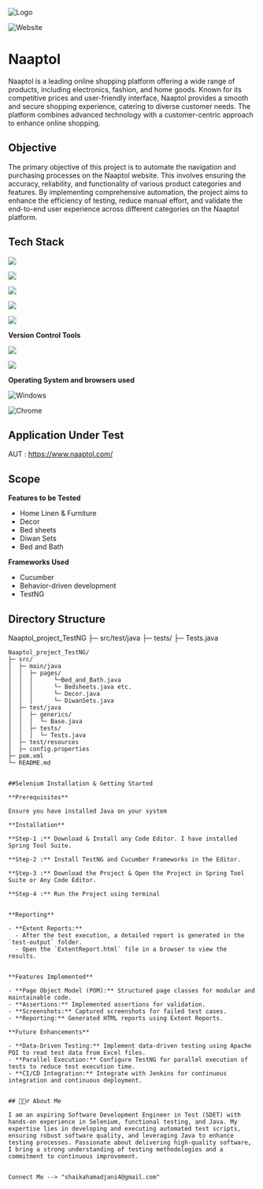 
![Logo](https://github.com/Ahamadjanishaik/Naaptol_Automation/issues/1#issue-2499519479)

![Website](https://drive.google.com/file/d/1nrDuHesL3fA7oWwOKXF0f_53dEaTnOBp/view?usp=sharing)
# Naaptol



Naaptol is a leading online shopping platform offering a wide range of products, including electronics, fashion, and home goods. Known for its competitive prices and user-friendly interface, Naaptol provides a smooth and secure shopping experience, catering to diverse customer needs. The platform combines advanced technology with a customer-centric approach to enhance online shopping.



## Objective
The primary objective of this project is to automate the navigation and purchasing processes on the Naaptol website. This involves ensuring the accuracy, reliability, and functionality of various product categories and features. By implementing comprehensive automation, the project aims to enhance the efficiency of testing, reduce manual effort, and validate the end-to-end user experience across different categories on the Naaptol platform.

## Tech Stack
![](https://img.shields.io/badge/Selenium-43B02A?logo=selenium&logoColor=white&style=flat)

![](https://img.shields.io/badge/Java-F80000?logo=java&logoColor=white&style=flat)

![](https://img.shields.io/badge/TestNG-EFD81D?logo=testng&logoColor=black&style=flat)

![](https://img.shields.io/badge/Cucumber-00D100?logo=cucumber&logoColor=white&style=flat)

![](https://img.shields.io/badge/Maven-C71A36?logo=apache-maven&logoColor=white&style=flat)


**Version Control Tools**

![](https://img.shields.io/badge/Git-F05032?logo=git&logoColor=white&style=flat)

![](https://img.shields.io/badge/GitHub-181717?logo=github&logoColor=white&style=flat)

**Operating System and browsers used**

![Windows](https://img.shields.io/badge/Windows-00ADEF?logo=windows&logoColor=white&style=flat)

![Chrome](https://img.shields.io/badge/Chrome-4285F4?logo=google-chrome&logoColor=white&style=flat)






## Application Under Test
AUT : https://www.naaptol.com/
## Scope
**Features to be Tested**

- Home Linen & Furniture
- Decor
- Bed sheets
- Diwan Sets
- Bed and Bath


**Frameworks Used**

- Cucumber
- Behavior-driven development
- TestNG 




## Directory Structure
Naaptol_project_TestNG ├─ src/test/java ├─ tests/ ├─ Tests.java

```plaintext
Naaptol_project_TestNG/
├─ src/
│  ├─ main/java
│  │  ├─ pages/
│  │  │      └─Bed_and_Bath.java
│  │  │      └─ Bedsheets.java etc.
│  │  │      └─ Decor.java
│  │  │      └─ DiwanSets.java
│  ├─ test/java
│  │  ├─ generics/
│  │  │  └─ Base.java
│  │  ├─ tests/
│  │  │  └─ Tests.java
│  ├─ test/resources
│  ├─ config.properties
├─ pom.xml
└─ README.md


##Selenium Installation & Getting Started

**Prerequisites**

Ensure you have installed Java on your system

**Installation**

**Step-1 :** Download & Install any Code Editor. I have installed Spring Tool Suite.

**Step-2 :** Install TestNG and Cucumber Frameworks in the Editor.

**Step-3 :** Download the Project & Open the Project in Spring Tool Suite or Any Code Editor.

**Step-4 :** Run the Project using terminal


**Reporting**

- **Extent Reports:**
  - After the test execution, a detailed report is generated in the `test-output` folder.
  - Open the `ExtentReport.html` file in a browser to view the results.


**Features Implemented**

- **Page Object Model (POM):** Structured page classes for modular and maintainable code.
- **Assertions:** Implemented assertions for validation.
- **Screenshots:** Captured screenshots for failed test cases.
- **Reporting:** Generated HTML reports using Extent Reports.

**Future Enhancements**

- **Data-Driven Testing:** Implement data-driven testing using Apache POI to read test data from Excel files.
- **Parallel Execution:** Configure TestNG for parallel execution of tests to reduce test execution time.
- **CI/CD Integration:** Integrate with Jenkins for continuous integration and continuous deployment.


## 🙋🏻‍♂️ About Me

I am an aspiring Software Development Engineer in Test (SDET) with hands-on experience in Selenium, functional testing, and Java. My expertise lies in developing and executing automated test scripts, ensuring robust software quality, and leveraging Java to enhance testing processes. Passionate about delivering high-quality software, I bring a strong understanding of testing methodologies and a commitment to continuous improvement.


Connect Me --> "shaikahamadjani4@gmail.com"
